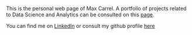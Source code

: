 
This is the personal web page of Max Carrel. A portfolio of projects related to Data Science and Analytics can be consulted on this [page](portfolio.html).

You can find me on [LinkedIn](https://ch.linkedin.com/in/max-carrel) or consult my github profile [here](https://github.com/maxcarrel)